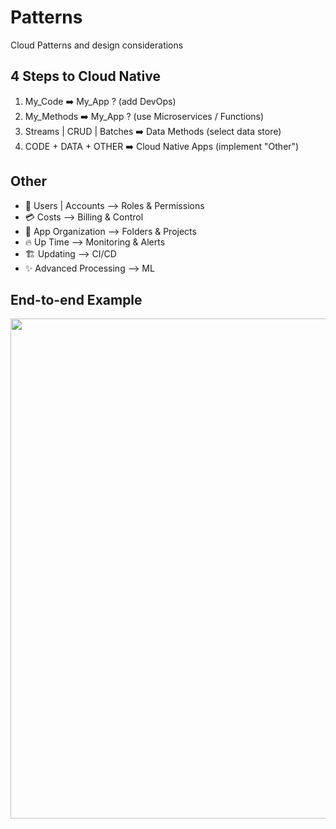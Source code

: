 # Patterns

Cloud Patterns and design considerations

## 4 Steps to Cloud Native
1. My_Code ➡️ My_App ? (add DevOps)
2. My_Methods ➡️ My_App ? (use Microservices / Functions)
3. Streams | CRUD | Batches ➡️ Data Methods (select data store)
4. CODE + DATA + OTHER ➡️ Cloud Native Apps (implement "Other")

## Other

- 🔐 Users | Accounts --> Roles & Permissions
- 💳 Costs --> Billing & Control
- 📁 App Organization --> Folders & Projects
- 🔥 Up Time --> Monitoring & Alerts
- 🏗️ Updating --> CI/CD
- ✨ Advanced Processing --> ML


## End-to-end Example

<img src="https://github.com/lynnlangit/learning-cloud/blob/master/patterns/modern-cloud-arch.png" width=800>

